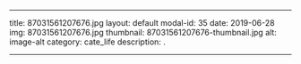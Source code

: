 
---
title: 87031561207676.jpg
layout: default
modal-id: 35
date: 2019-06-28
img: 87031561207676.jpg
thumbnail: 87031561207676-thumbnail.jpg
alt: image-alt
category: cate_life
description: .

---
